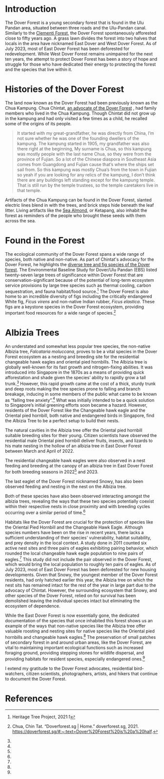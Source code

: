 <param ve-config 
       title="Dover Forest"
       author="Angela Ricasio Hoten"
       banner="https://iiif.wellcomecollection.org/image/V0044770/full/1338%2C/0/default.jpg"
       layout="vertical">

# Introduction 
The Dover Forest is a young secondary forest that is found in the Ulu Pandan area, situated between three roads and the Ulu-Pandan canal. Similarly to the [Clementi Forest](https://www.juncture-digital.org/Digital-Scholarship-NUS-Libraries/biodiversitystories/Clementi%20Forest), the Dover Forest spontaneously afforested close to fifty years ago. A grass lawn divides the forest into two halves that locals in the area have nicknamed East Dover and West Dover Forest. As of July 2023, most of East Dover Forest has been deforested for redevelopment. While West Dover Forest remains unimpaired for the next ten years, the attempt to protect Dover Forest has been a story of hope and struggle for those who have dedicated their energy to protecting the forest and the species that live within it. 
<param ve-image 
       url="https://raw.githubusercontent.com/AngelaRHoten/DoverForest/main/media/Dover Forest_01.jpg"
       title="East Dover Forest with Chua Chintat, February 2023"
       attribution="Angela Ricasio Hoten"
       fit="contain"> 
       
# Histories of the Dover Forest
The land now known as the Dover Forest had been previously known as the Chua Kampung. Chua Chintat, [an advocate of the Dover Forest](https://www.youtube.com/watch?v=jnFJPVYcZEE&t=14s) , had family members who lived in the Chua Kampung. Though Chintat did not grow up in the kampung and had only visited a few times as a child, he recalled some of the origins of its people.
<param ve-image 
       url="https://raw.githubusercontent.com/AngelaRHoten/DoverForest/main/media/Dover
       Forest_03.jpg"
       curtain="true"
       title="East Dover Forest with Chintat, February 2023"
       attribution="Angela Ricasio Hoten"
       fit="contain">
       
>It started with my great-grandfather, he was directly from China, I’m not sure whether he was one of the founding dwellers of the kampung. The kampung started in 1905, my grandfather was also there right at the beginning, My surname is Chua, so this kampung was mostly people with the last name Chua, so they were from the province of Fujian. So a lot of the Chinese diaspora in Southeast Asia comes from Guangdong and Fujian cause that’s where the ships set sail from. So this kampung was mostly Chua’s from the town in Fujian so yeah if you are looking for any relics of the kampung, I don’t think there are any buildings left standing except for the kampung temple. That is still run by the temple trustees, so the temple caretakers live in that temple.

Artifacts of the Chua Kampung can be found in the Dover Forest, slanted electric lines blend in with the trees, and brick steps hide beneath the leaf litter. Living artifacts like the [Sea Almond](https://www.nparks.gov.sg/florafaunaweb/flora/3/1/3181), or Ketapang, also inhabit the forest as reminders of the people who brought these seeds with them across the sea. 

<param ve-image 
       url="https://raw.githubusercontent.com/AngelaRHoten/DoverForest/main/media/Dover
       Forest_Kampung_03.jpg"
       title="East Dover Forest, Remnants of the Chua kampung, February 2023"
       attribution="Angela Ricasio Hoten"
       fit="contain">
       
<param ve-image 
       url="https://raw.githubusercontent.com/AngelaRHoten/DoverForest/main/media/Dover
       Forest_Kampung_02.jpg"
       title="East Dover Forest, Remnants of the Chua kampung, February 2023"
       attribution="Angela Ricasio Hoten"
       fit="contain">
       
# Found in the Forest
The ecological community of the Dover Forest spans a wide range of species, both native and non-native. As part of Chintat's advocacy for the Dover Forest, he highlights the [diverse tree and fig species of the Dover forest](https://doverforest.sg/oldindex.html). The Environmental Baseline Study for Dover/Ulu Pandan (EBS) listed twenty-seven large trees of significance within Dover Forest that are conservation-significant because of the potential of long-term ecosystem service provisions by large tree species such as thermal cooling, carbon sequestration, and fauna habitat/food source.[^1] The Dover Forest is also home to an incredible diversity of figs including the critically endangered White fig, <span eid="Q2717818">*Ficus virens*</span> and non-native Indian rubber, <span eid="Q79947417">*Ficus elastica*</span>. These figs are a keystone species in the Dover Forest ecosystem, providing important food resources for a wide range of species.[^2]
<param ve-image url="https://raw.githubusercontent.com/AngelaRHoten/DoverForest/main/media/2021_08_09 ficus virens dover forest west.jpg"
       curtain="true"
       title="Dover Forest, Ficus virens, September 2021"
       attribution="Chua Chintat"
       fit="contain"> 
       
<param ve-image 
       url="https://raw.githubusercontent.com/AngelaRHoten/DoverForest/main/media/Dover Forest_Mushrooms_01.jpg"
       title="Dover Forest, Filoboletus manipularis, February 2023"
       attribution="Angela Ricasio Hoten"
       fit="contain"> 
       
<param ve-image 
url="https://raw.githubusercontent.com/AngelaRHoten/DoverForest/main/media/Inventory of Dover Forest Figs.png"
       title="An Inventory of the Diverse Fig Species of the Dover Forest"
       attribution="Chua Chintat"
       fit="contain">
 

# Albizia Trees
An understated and somewhat less popular tree species, the non-native Albizia tree, *Falcataria moluccana*, proves to be a vital species in the Dover Forest ecosystem as a nesting and breeding site for the residential changeable hawk eagles and oriental pied hornbills. The Albizia tree is globally well-known for its fast growth and nitrogen-fixing abilities. It was introduced into Singapore in the 1870s as a means of providing quick afforestation and shade given the species’ ability to rapidly grow a tall trunk.[^3] However, this rapid growth came at the cost of a thick, sturdy trunk and deep roots making the tree species prone to falling and branch breakage, inducing in some members of the public what came to be known as “falling tree anxiety”.[^4] What was initially intended to be a quick solution to Singapore’s initial greening efforts soon became a hazard. However, residents of the Dover Forest like the Changeable hawk eagle and the Oriental pied hornbill, both native and endangered birds in Singapore, find the Albizia Tree to be a perfect setup to build their nests. 
<param ve-image 
       url="https://raw.githubusercontent.com/AngelaRHoten/DoverForest/main/media/Albizia Tree_Dover Forest.JPG"
       curtain="true"
       title="East Dover Forest, Albizia Trees, 2021"
       attribution="Chua Chintat"
       fit="contain">
       
<param ve-image 
       url="https://raw.githubusercontent.com/AngelaRHoten/DoverForest/main/media/Dover Forest_Albizia Tree_01.jpg"
       title="Fallen Albizia Tree, February 2023"
       attribution="Angela Ricasio Hoten"
       fit="contain">
       
<param ve-image 
       url="https://raw.githubusercontent.com/AngelaRHoten/DoverForest/main/media/Dover Forest_Albizia Tree_02.jpg"
       title="Fallen Albizia Tree, February 2023"
       attribution= "Angela Ricasio Hoten"
       fit="contain">
       
The natural cavities in the Albizia tree offer the Oriental pied hornbill suitable breeding sites for their young. Citizen scientists have observed the residential male Oriental pied hornbill deliver fruits, insects, and lizards to his mate nesting in the hollow of an albizia tree in East Dover Forest between March and April of 2022.

The residential changeable hawk eagles were also observed in a nest feeding and breeding at the canopy of an albizia tree in East Dover Forest for both breeding seasons in 2022[^5] and 2023. <param ve-video id="bhGI4novI0g" title="25 March 2022 - First sighting of Changeable Hawk-eaglet @ Dover Forest East">

The last eaglet of the Dover Forest nicknamed Snowy, has also been observed feeding and nesting in the nest on the Albizia tree. <param ve-video id="BbvOcBZCudQ" title="13-day old changeable hawk-eagle chick"> 

Both of these species have also been observed interacting amongst the albizia trees, revealing the ways that these two species potentially coexist within their respective nests in close proximity and with breeding cycles occurring over a similar period of time.[^6] <param ve-video id="JW1RckgM_1w" title="1 April 2022 - Changeable Hawk-eagle (CHE) vs Oriental Pied Hornbill (OPH) @ Dover Forest East"> 

Habitats like the Dover Forest are crucial for the protection of species like the Oriental Pied Hornbill and the Changeable Hawk Eagle. Although species numbers have been on the rise in recent years, there lacks a sufficient understanding of their species' vulnerability, habitat suitability, and prey density in the local context. A study done in 2011 counted six active nest sites and three pairs of eagles exhibiting pairing behavior, which rounded the local changeable hawk eagle population to nine pairs of eagles.[^7] This study did not include the pair observed in the Dover Forest, which would bring the local population to roughly ten pairs of eagles. As of July 2023, most of East Dover Forest has been deforested for new housing developments. Given that Snowy, the youngest member of the Dover Forest residents, had only hatched earlier this year, the Albizia tree on which the nest sits has remained intact for the rest of the year in large part due to the advocacy of Chintat. However, the surrounding ecosystem that Snowy, and other species of the Dover Forest, relied on for survival has been demolished leaving the individual species intact but eliminating the ecosystem of dependence.

While the East Dover Forest is now essentially gone, the dedicated documentation of the species that once inhabited this forest shows us an example of the ways that non-native species like the Albizia tree offer valuable roosting and nesting sites for native species like the Oriental pied hornbills and changeable hawk eagles.[^8] The preservation of small patches of secondary forest in and around urban areas, like the Dover Forest, are vital to maintaining important ecological functions such as increased foraging ground, providing stepping stones for wildlife dispersal, and providing habitats for resident species, especially endangered ones.[^9] 


I extend my gratitude to the Dover Forest advocates, residential bird-watchers, citizen scientists, photographers, artists, and hikers that continue to document the Dover Forest. 


# References 
[^1]: Heritage Tree Project,  2021:1
[^2]: Chua, Chin Tat. “Doverforest.sg | Home.” doverforest.sg, 2021. https://doverforest.sg/#:~:text=Dover%20Forest%20is%20a%20half.
[^3]: 
[^4]: 
[^5]: 
[^6]: 
[^7]: 
[^8]: 
[^9]: 
